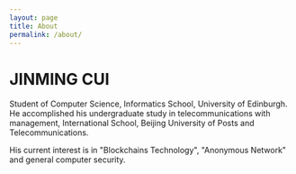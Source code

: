```yaml
---
layout: page
title: About
permalink: /about/
---
```

# JINMING CUI

Student of Computer Science, Informatics School, University of Edinburgh. He accomplished his undergraduate study in telecommunications with management, International School, Beijing University of Posts and Telecommunications. 

His current interest is in "Blockchains Technology", "Anonymous Network" and general computer security.